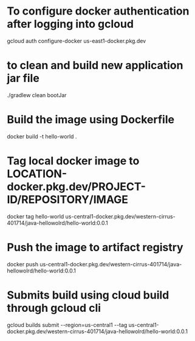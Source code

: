 # To configure docker authentication after logging into gcloud
gcloud auth configure-docker us-east1-docker.pkg.dev

# to clean and build new application jar file
./gradlew clean bootJar

# Build the image using Dockerfile
docker build -t hello-world .

# Tag local docker image to LOCATION-docker.pkg.dev/PROJECT-ID/REPOSITORY/IMAGE
docker tag hello-world us-central1-docker.pkg.dev/western-cirrus-401714/java-hellowolrd/hello-world:0.0.1

# Push the image to artifact registry
docker push us-central1-docker.pkg.dev/western-cirrus-401714/java-hellowolrd/hello-world:0.0.1

# Submits build using cloud build through gcloud cli
gcloud builds submit --region=us-central1 --tag us-central1-docker.pkg.dev/western-cirrus-401714/java-hellowolrd/hello-world:0.0.1
